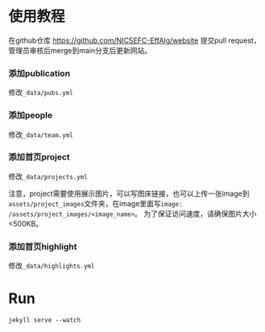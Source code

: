 # 使用教程

在github仓库 https://github.com/NICSEFC-EffAlg/website 提交pull request，管理员审核后merge到main分支后更新网站。

### 添加publication

修改`_data/pubs.yml`

### 添加people

修改`_data/team.yml`


### 添加首页project

修改`_data/projects.yml`

注意，project需要使用展示图片，可以写图床链接，也可以上传一张image到`assets/project_images`文件夹，在image里面写`image: /assets/project_images/<image_name>`。
为了保证访问速度，请确保图片大小<500KB。

### 添加首页highlight

修改`_data/highlights.yml`

# Run

```
jekyll serve --watch
```